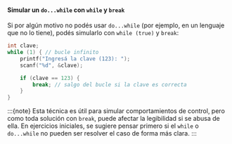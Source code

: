 #### Simular un `do...while` con `while` y `break`

Si por algún motivo no podés usar `do...while` (por ejemplo, en un lenguaje que
no lo tiene), podés simularlo con `while (true)` y `break`:

```c
int clave;
while (1) { // bucle infinito
    printf("Ingresá la clave (123): ");
    scanf("%d", &clave);

    if (clave == 123) {
        break; // salgo del bucle si la clave es correcta
    }
}
```

:::{note} Esta técnica es útil para simular comportamientos de control, pero
como toda solución con `break`, puede afectar la legibilidad si se abusa de
ella. En ejercicios iniciales, se sugiere pensar primero si el `while` o
`do...while` no pueden ser resolver el caso de forma más clara. :::
